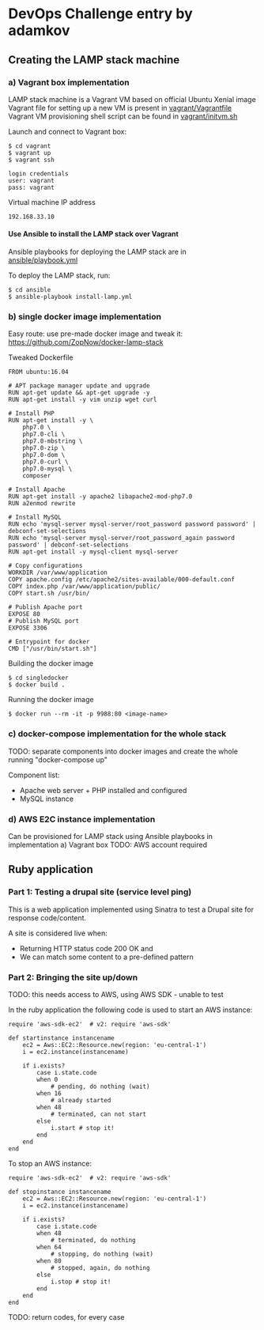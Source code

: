 # DevOps Challenge entry by adamkov

## Creating the LAMP stack machine 

### a) Vagrant box implementation

LAMP stack machine is a Vagrant VM based on official Ubuntu Xenial image  
Vagrant file for setting up a new VM is present in [vagrant/Vagrantfile](vagrant/Vagrantfile)  
Vagrant VM provisioning shell script can be found in [vagrant/initvm.sh](vagrant/initvm.sh)   

Launch and connect to Vagrant box:
```
$ cd vagrant
$ vagrant up
$ vagrant ssh

login credentials
user: vagrant
pass: vagrant
```
Virtual machine IP address
```
192.168.33.10
```

#### Use Ansible to install the LAMP stack over Vagrant

Ansible playbooks for deploying the LAMP stack are in [ansible/playbook.yml](ansible/playbook.yml)

To deploy the LAMP stack, run:
```
$ cd ansible
$ ansible-playbook install-lamp.yml
```

### b) single docker image implementation

Easy route: use pre-made docker image and tweak it:  
https://github.com/ZopNow/docker-lamp-stack

Tweaked Dockerfile
```
FROM ubuntu:16.04

# APT package manager update and upgrade
RUN apt-get update && apt-get upgrade -y
RUN apt-get install -y vim unzip wget curl

# Install PHP
RUN apt-get install -y \
    php7.0 \
    php7.0-cli \
    php7.0-mbstring \ 
    php7.0-zip \
    php7.0-dom \
    php7.0-curl \
    php7.0-mysql \
    composer

# Install Apache
RUN apt-get install -y apache2 libapache2-mod-php7.0
RUN a2enmod rewrite

# Install MySQL
RUN echo 'mysql-server mysql-server/root_password password password' | debconf-set-selections
RUN echo 'mysql-server mysql-server/root_password_again password password' | debconf-set-selections
RUN apt-get install -y mysql-client mysql-server

# Copy configurations
WORKDIR /var/www/application
COPY apache.config /etc/apache2/sites-available/000-default.conf
COPY index.php /var/www/application/public/
COPY start.sh /usr/bin/

# Publish Apache port
EXPOSE 80
# Publish MySQL port
EXPOSE 3306

# Entrypoint for docker
CMD ["/usr/bin/start.sh"]
```

Building the docker image
```
$ cd singledocker
$ docker build .
```
Running the docker image
```
$ docker run --rm -it -p 9988:80 <image-name>
```

### c) docker-compose implementation for the whole stack

TODO: separate components into docker images and create the whole running "docker-compose up"

Component list:
- Apache web server + PHP installed and configured
- MySQL instance

### d) AWS E2C instance implementation

Can be provisioned for LAMP stack using Ansible playbooks in implementation a) Vagrant box
TODO: AWS account required

## Ruby application

### Part 1: Testing a drupal site (service level ping)

This is a web application implemented using Sinatra to test a Drupal site for response code/content.  

A site is considered live when:
- Returning HTTP status code 200 OK and  
- We can match some content to a pre-defined pattern

### Part 2: Bringing the site up/down

TODO: this needs access to AWS, using AWS SDK - unable to test

In the ruby application the following code is used to start an AWS instance:
```
require 'aws-sdk-ec2'  # v2: require 'aws-sdk'

def startinstance instancename
	ec2 = Aws::EC2::Resource.new(region: 'eu-central-1')
	i = ec2.instance(instancename)

	if i.exists?
		case i.state.code
		when 0
			# pending, do nothing (wait)
		when 16
			# already started
		when 48
			# terminated, can not start
		else
			i.start # stop it!
		end
	end
end

```
To stop an AWS instance:
```
require 'aws-sdk-ec2'  # v2: require 'aws-sdk'

def stopinstance instancename
	ec2 = Aws::EC2::Resource.new(region: 'eu-central-1')
	i = ec2.instance(instancename)

	if i.exists?
		case i.state.code
		when 48
			# terminated, do nothing
		when 64
			# stopping, do nothing (wait)
		when 80
			# stopped, again, do nothing
		else
			i.stop # stop it!
		end
	end
end

```
TODO: return codes, for every case




